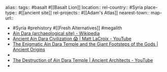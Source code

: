 alias::
tags:: #basalt #[[Basalt Lion]]
location::
rel-country:: #Syria
place-type:: #[[ancient site]]
rel-projects:: #[[Adam's Atlas]]
nearest-town::
map-url::

- #Syria #prehistory #[[Fresh Alternatives]] #megalith
- [Ain Dara (archaeological site) - Wikipedia](https://en.wikipedia.org/wiki/Ain_Dara_%28archaeological_site%29)
- [Ancient Ain Dara Civilization 😱 | Matt LaCroix - YouTube](https://www.youtube.com/shorts/NFfq78a-heQ)
- [The Enigmatic Ain Dara Temple and the Giant Footsteps of the Gods | Ancient Origins](https://www.ancient-origins.net/ancient-places-asia/ain-dara-temple-001655)
-
- [The Destruction of Ain Dara Temple | Ancient Architects - YouTube](https://www.youtube.com/watch?v=bbQxHvBdwcc)
-

